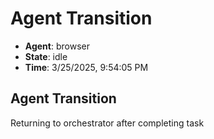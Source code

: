 # Agent Transition

- **Agent**: browser
- **State**: idle
- **Time**: 3/25/2025, 9:54:05 PM

## Agent Transition

Returning to orchestrator after completing task


